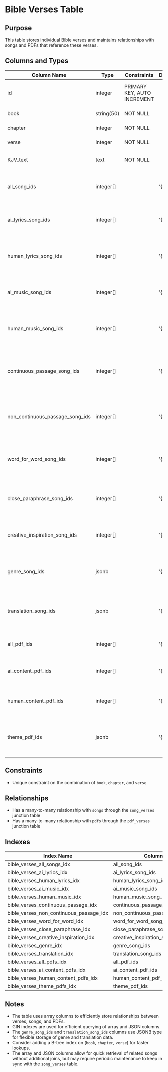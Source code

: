# Bible Verses Table

## Purpose
This table stores individual Bible verses and maintains relationships with songs and PDFs that reference these verses.

## Columns and Types

| Column Name | Type | Constraints | Default | Description |
|-------------|------|-------------|---------|-------------|
| id | integer | PRIMARY KEY, AUTO INCREMENT | | Unique identifier for the verse |
| book | string(50) | NOT NULL | | Name of the book |
| chapter | integer | NOT NULL | | Chapter number |
| verse | integer | NOT NULL | | Verse number |
| KJV_text | text | NOT NULL | | King James Version text of the verse |
| all_song_ids | integer[] | | '{}' | Array of all song IDs associated with this verse |
| ai_lyrics_song_ids | integer[] | | '{}' | Array of song IDs with AI-generated lyrics |
| human_lyrics_song_ids | integer[] | | '{}' | Array of song IDs with human-written lyrics |
| ai_music_song_ids | integer[] | | '{}' | Array of song IDs with AI-generated music |
| human_music_song_ids | integer[] | | '{}' | Array of song IDs with human-composed music |
| continuous_passage_song_ids | integer[] | | '{}' | Array of song IDs using this verse as part of a continuous passage |
| non_continuous_passage_song_ids | integer[] | | '{}' | Array of song IDs using this verse not as part of a continuous passage |
| word_for_word_song_ids | integer[] | | '{}' | Array of song IDs with word-for-word lyrics from this verse |
| close_paraphrase_song_ids | integer[] | | '{}' | Array of song IDs with close paraphrase lyrics from this verse |
| creative_inspiration_song_ids | integer[] | | '{}' | Array of song IDs creatively inspired by this verse |
| genre_song_ids | jsonb | | '{}' | JSON object mapping genres to arrays of song IDs |
| translation_song_ids | jsonb | | '{}' | JSON object mapping translations to arrays of song IDs |
| all_pdf_ids | integer[] | | '{}' | Array of PDF IDs referencing this verse |
| ai_content_pdf_ids | integer[] | | '{}' | PDF IDs with AI-assisted content |
| human_content_pdf_ids | integer[] | | '{}' | PDF IDs with human-authored content |
| theme_pdf_ids | jsonb | | '{}' | JSON object mapping themes to arrays of PDF IDs |

## Constraints

- Unique constraint on the combination of `book`, `chapter`, and `verse`

## Relationships

- Has a many-to-many relationship with `songs` through the `song_verses` junction table
- Has a many-to-many relationship with `pdfs` through the `pdf_verses` junction table

## Indexes

| Index Name | Columns | Type |
|------------|---------|------|
| bible_verses_all_songs_idx | all_song_ids | GIN |
| bible_verses_ai_lyrics_idx | ai_lyrics_song_ids | GIN |
| bible_verses_human_lyrics_idx | human_lyrics_song_ids | GIN |
| bible_verses_ai_music_idx | ai_music_song_ids | GIN |
| bible_verses_human_music_idx | human_music_song_ids | GIN |
| bible_verses_continuous_passage_idx | continuous_passage_song_ids | GIN |
| bible_verses_non_continuous_passage_idx | non_continuous_passage_song_ids | GIN |
| bible_verses_word_for_word_idx | word_for_word_song_ids | GIN |
| bible_verses_close_paraphrase_idx | close_paraphrase_song_ids | GIN |
| bible_verses_creative_inspiration_idx | creative_inspiration_song_ids | GIN |
| bible_verses_genre_idx | genre_song_ids | GIN |
| bible_verses_translation_idx | translation_song_ids | GIN |
| bible_verses_all_pdfs_idx | all_pdf_ids | GIN |
| bible_verses_ai_content_pdfs_idx | ai_content_pdf_ids | GIN |
| bible_verses_human_content_pdfs_idx | human_content_pdf_ids | GIN |
| bible_verses_theme_pdfs_idx | theme_pdf_ids | GIN |

## Notes

- The table uses array columns to efficiently store relationships between verses, songs, and PDFs.
- GIN indexes are used for efficient querying of array and JSON columns.
- The `genre_song_ids` and `translation_song_ids` columns use JSONB type for flexible storage of genre and translation data.
- Consider adding a B-tree index on (`book`, `chapter`, `verse`) for faster lookups.
- The array and JSON columns allow for quick retrieval of related songs without additional joins, but may require periodic maintenance to keep in sync with the `song_verses` table.

